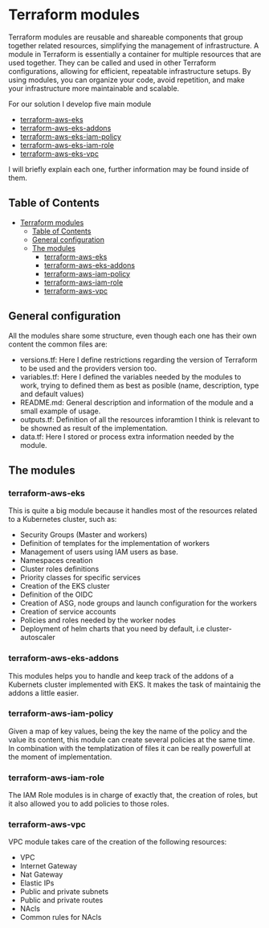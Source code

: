 # Terraform modules

Terraform modules are reusable and shareable components that group together related resources, simplifying the management of infrastructure. A module in Terraform is essentially a container for multiple resources that are used together. They can be called and used in other Terraform configurations, allowing for efficient, repeatable infrastructure setups. By using modules, you can organize your code, avoid repetition, and make your infrastructure more maintainable and scalable.

For our solution I develop five main module

  - [terraform-aws-eks](./terraform-aws-eks/README.md)
  - [terraform-aws-eks-addons](./terraform-aws-eks-addons/README%20.md)
  - [terraform-aws-eks-iam-policy](./terraform-aws-iam-policy/README.md)
  - [terraform-aws-eks-iam-role](./terraform-aws-iam-role/README.md)
  - [terraform-aws-eks-vpc](./terraform-aws-vpc/README.md)

I will briefly explain each one, further information may be found inside of them.

## Table of Contents
- [Terraform modules](#terraform-modules)
  - [Table of Contents](#table-of-contents)
  - [General configuration](#general-configuration)
  - [The modules](#the-modules)
    - [terraform-aws-eks](#terraform-aws-eks)
    - [terraform-aws-eks-addons](#terraform-aws-eks-addons)
    - [terraform-aws-iam-policy](#terraform-aws-iam-policy)
    - [terraform-aws-iam-role](#terraform-aws-iam-role)
    - [terraform-aws-vpc](#terraform-aws-vpc)

## General configuration

All the modules share some structure, even though each one has their own content the common files are:

  - versions.tf: Here I define restrictions regarding the version of Terraform to be used and the providers version too.
  - variables.tf: Here I defined the variables needed by the modules to work, trying to defined them as best as posible (name, description, type and default values)
  - README.md: General description and information of the module and a small example of usage.
  - outputs.tf: Definition of all the resources inforamtion I think is relevant to be showned as result of the implementation.
  - data.tf: Here I stored or process extra information needed by the module.

## The modules

### terraform-aws-eks

This is quite a big module because it handles most of the resources related to a Kubernetes cluster, such as:

  - Security Groups (Master and workers)
  - Definition of templates for the implementation of workers
  - Management of users using IAM users as base.
  - Namespaces creation
  - Cluster roles definitions
  - Priority classes for specific services
  - Creation of the EKS cluster
  - Definition of the OIDC
  - Creation of ASG, node groups and launch configuration for the workers
  - Creation of service accounts
  - Policies and roles needed by the worker nodes
  - Deployment of helm charts that you need by default, i.e cluster-autoscaler

### terraform-aws-eks-addons

This modules helps you to handle and keep track of the addons of a Kubernets cluster implemented with EKS. It makes the task of maintainig the addons a little easier.

### terraform-aws-iam-policy

Given a map of key values, being the key the name of the policy and the value its content, this module can create several policies at the same time. In combination with the templatization of files it can be really powerfull at the moment of implementation.

### terraform-aws-iam-role

The IAM Role modules is in charge of exactly that, the creation of roles, but it also allowed you to add policies to those roles.

### terraform-aws-vpc

VPC module takes care of the creation of the following resources:
  
  - VPC
  - Internet Gateway
  - Nat Gateway
  - Elastic IPs
  - Public and private subnets
  - Public and private routes
  - NAcls
  - Common rules for NAcls